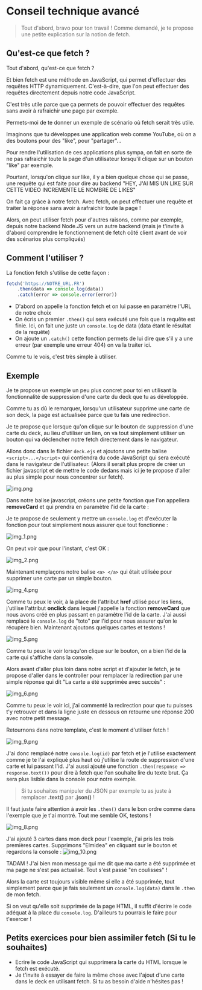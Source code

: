 # Conseil technique avancé

>Tout d'abord, bravo pour ton travail !
>Comme demandé, je te propose une petite explication sur la notion de fetch.

## Qu'est-ce que fetch ?
Tout d'abord, qu'est-ce que fetch ?

Et bien fetch est une méthode en JavaScript, qui permet d'effectuer des requêtes HTTP dynamiquement.
C'est-à-dire, que l'on peut effectuer des requêtes directement depuis notre code JavaScript. 

C'est très utile parce que ça permets de pouvoir effectuer des requêtes sans avoir à rafraichir une page par exemple.

Permets-moi de te donner un exemple de scénario où fetch serait très utile.

Imaginons que tu développes une application web comme YouTube, où on a des boutons pour des "like", pour "partager"...

Pour rendre l'utilisation de ces applications plus sympa, on fait en sorte de ne pas rafraichir toute la page d'un utilisateur lorsqu'il clique sur un bouton "like" par exemple.

Pourtant, lorsqu'on clique sur like, il y a bien quelque chose qui se passe, une requête qui est faite pour dire au backend "HEY, J'AI MIS UN LIKE SUR CETTE VIDEO INCREMENTE LE NOMBRE DE LIKES"

On fait ça grâce à notre fetch. Avec fetch, on peut effectuer une requête et traiter la réponse sans avoir à rafraichir toute la page !

Alors, on peut utiliser fetch pour d'autres raisons, comme par exemple, depuis notre backend Node.JS vers un autre backend (mais je t'invite à d'abord comprendre le fonctionnement de fetch côté client avant de voir des scénarios plus compliqués)

## Comment l'utiliser ?
La fonction fetch s'utilise de cette façon :

```javascript
fetch('https://NOTRE_URL.FR')
    .then(data => console.log(data))
    .catch(error => console.error(error))
```

- D'abord on appelle la fonction fetch et on lui passe en paramètre l'URL de notre choix
- On écris un premier `.then()` qui sera exécuté une fois que la requête est finie. Ici, on fait une juste un `console.log` de data (data étant le résultat de la requête)
- On ajoute un `.catch()` cette fonction permets de lui dire que s'il y a une erreur (par exemple une erreur 404) on va la traiter ici.

Comme tu le vois, c'est très simple à utiliser.

## Exemple

Je te propose un exemple un peu plus concret pour toi en utilisant la fonctionnalité de suppression d'une carte du deck que tu as développée.

Comme tu as dû le remarquer, lorsqu'un utilisateur supprime une carte de son deck, la page est actualisée parce que tu fais une redirection.

Je te propose que lorsque qu'on clique sur le bouton de suppression d'une carte du deck, au lieu d'utiliser un lien, on va tout simplement utiliser un bouton qui va déclencher notre fetch directement dans le navigateur.

Allons donc dans le fichier `deck.ejs` et ajoutons une petite balise `<script>...</script>` qui contiendra du code JavaScript qui sera exécuté dans le navigateur de l'utilisateur. (Alors il serait plus propre de créer un fichier javascript et de mettre le code dedans mais ici je te propose d'aller au plus simple pour nous concentrer sur fetch).

![img.png](./imagesFetch/img.png)

Dans notre balise javascript, créons une petite fonction que l'on appellera **removeCard** et qui prendra en paramètre l'id de la carte :

Je te propose de seulement y mettre un `console.log` et d'exécuter la fonction pour tout simplement nous assurer que tout fonctionne :

![img_1.png](./imagesFetch/img_1.png)

On peut voir que pour l'instant, c'est OK :

![img_2.png](./imagesFetch/img_2.png)

Maintenant remplaçons notre balise `<a> </a>` qui était utilisée pour supprimer une carte par un simple bouton.

![img_4.png](./imagesFetch/img_4.png)

Comme tu peux le voir, à la place de l'attribut **href** utilisé pour les liens, j'utilise l'attribut **onclick** dans lequel j'appelle la fonction **removeCard** que nous avons créé en plus passant en paramètre l'id de la carte.
J'ai aussi remplacé le `console.log` de "toto" par l'id pour nous assurer qu'on le récupère bien.
Maintenant ajoutons quelques cartes et testons !

![img_5.png](./imagesFetch/img_5.png)

Comme tu peux le voir lorsqu'on clique sur le bouton, on a bien l'id de la carte qui s'affiche dans la console.

Alors avant d'aller plus loin dans notre script et d'ajouter le fetch, je te propose d'aller dans le controller pour remplacer la redirection par une simple réponse qui dit "La carte a été supprimée avec succès" :

![img_6.png](./imagesFetch/img_6.png)

Comme tu peux le voir ici, j'ai commenté la redirection pour que tu puisses t'y retrouver et dans la ligne juste en dessous on retourne une réponse 200 avec notre petit message.

Retournons dans notre template, c'est le moment d'utiliser fetch !

![img_9.png](./imagesFetch/img_9.png)

J'ai donc remplacé notre `console.log(id)` par fetch et je l'utilise exactement comme je te l'ai expliqué plus haut où j'utilise la route de suppression d'une carte et lui passant l'id.
J'ai aussi ajouté une fonction `.then(response => response.text())` pour dire à fetch que l'on souhaite lire du texte brut. Ça sera plus lisible dans la console pour notre exemple.

>Si tu souhaites manipuler du JSON par exemple tu as juste à remplacer **.text()** par **.json()** !

Il faut juste faire attention à avoir les `.then()` dans le bon ordre comme dans l'exemple que je t'ai montré.
Tout me semble OK, testons !



![img_8.png](./imagesFetch/img_8.png)

J'ai ajouté 3 cartes dans mon deck pour l'exemple, j'ai pris les trois premières cartes. Supprimons "Elmidea" en cliquant sur le bouton et regardons la console :
![img_10.png](./imagesFetch/img_10.png)

TADAM ! J'ai bien mon message qui me dit que ma carte a été supprimée et ma page ne s'est pas actualisé. Tout s'est passé "en coulisses" !

Alors la carte est toujours visible même si elle a été supprimée, tout simplement parce que je fais seulement un `console.log(data)` dans le `.then` de mon fetch.

Si on veut qu'elle soit supprimée de la page HTML, il suffit d'écrire le code adéquat à la place du `console.log`. D'ailleurs tu pourrais le faire pour t'exercer !

## Petits exercices pour bien assimiler fetch (Si tu le souhaites)
- Ecrire le code JavaScript qui supprimera la carte du HTML lorsque le fetch est exécuté.
- Je t'invite à essayer de faire la même chose avec l'ajout d'une carte dans le deck en utilisant fetch. Si tu as besoin d'aide n'hésites pas !